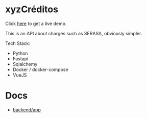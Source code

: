 # xyzCréditos

Click [here](http://xyzcreditos.lfvilella.com) to get a live demo.

This is an API about charges such as SERASA, obviously simpler.

Tech Stack:
- Python
- Fastapi
- Sqlalchemy
- Docker / docker-compose
- VueJS

# Docs

  - [backend/app](./app)